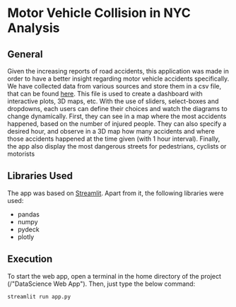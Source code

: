 # Motor Vehicle Collision in NYC Analysis
## General
Given the increasing reports of road accidents, this application
was made in order to have a better insight regarding motor vehicle accidents
specifically. We have collected data from various sources and store them in
a csv file, that can be found [here]. This file is used to create a dashboard with
interactive plots, 3D maps, etc. With the use of sliders, select-boxes and dropdowns,
each users can define their choices and watch the diagrams to change dynamically. First, 
they can see in a map where the most accidents happened, based on the number of injured people.
They can also specify a desired hour, and observe in a 3D map how many accidents and
where those accidents happened at the time given (with 1 hour interval). Finally, 
the app also display the most dangerous streets for pedestrians, cyclists or motorists

## Libraries Used
The app was based on [Streamlit]. Apart from it, the following libraries were used:
* pandas
* numpy
* pydeck
* plotly


## Execution
To start the web app, open a terminal in the home directory of the project (/"DataScience Web App").
Then, just type the below command:
```shell
streamlit run app.py
```



[here]: /resources/Motor_Vehicle_Collisions.csv
[Streamlit]: https://streamlit.io/